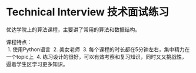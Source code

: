 # Technical Interview 技术面试练习
优达学院上的算法课程，主要讲了常用的算法和数据结构。  

课程特点：  
  1. 使用Python语言
  2. 美女老师
  3. 每个课程的时长都在5分钟左右，集中精力在一个topic上
  4. 练习设计的很好，可以有效考察和复习知识，同时又又挑战性，逼着学生区学习更多知识。

